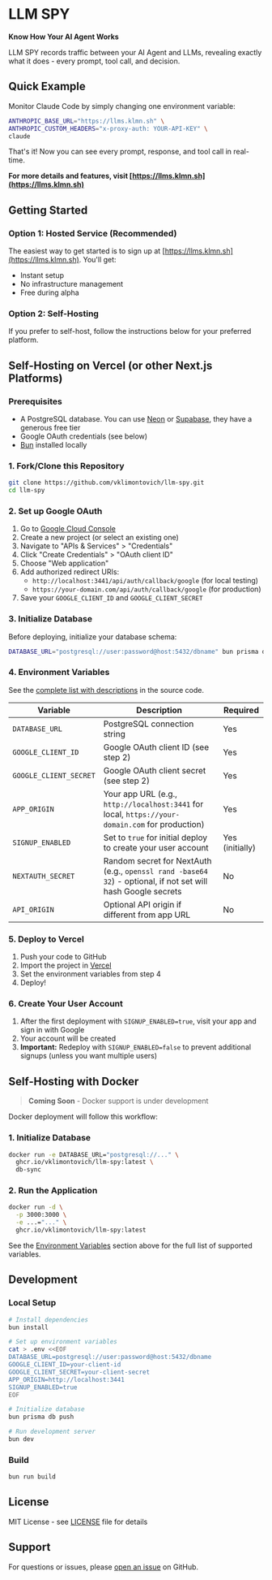 # LLM SPY

**Know How Your AI Agent Works**

LLM SPY records traffic between your AI Agent and LLMs, revealing exactly what it does - every prompt, tool call, and decision.

## Quick Example

Monitor Claude Code by simply changing one environment variable:

```bash
ANTHROPIC_BASE_URL="https://llms.klmn.sh" \
ANTHROPIC_CUSTOM_HEADERS="x-proxy-auth: YOUR-API-KEY" \
claude
```

That's it! Now you can see every prompt, response, and tool call in real-time.

**For more details and features, visit [https://llms.klmn.sh](https://llms.klmn.sh)**

## Getting Started

### Option 1: Hosted Service (Recommended)

The easiest way to get started is to sign up at [https://llms.klmn.sh](https://llms.klmn.sh). You'll get:

- Instant setup
- No infrastructure management
- Free during alpha

### Option 2: Self-Hosting

If you prefer to self-host, follow the instructions below for your preferred platform.

## Self-Hosting on Vercel (or other Next.js Platforms)

### Prerequisites

- A PostgreSQL database. You can use [Neon](https://neon.tech/) or [Supabase](https://supabase.com/), they have a generous free tier
- Google OAuth credentials (see below)
- [Bun](https://bun.sh/) installed locally

### 1. Fork/Clone this Repository

```bash
git clone https://github.com/vklimontovich/llm-spy.git
cd llm-spy
```

### 2. Set up Google OAuth

1. Go to [Google Cloud Console](https://console.cloud.google.com/)
2. Create a new project (or select an existing one)
3. Navigate to "APIs & Services" > "Credentials"
4. Click "Create Credentials" > "OAuth client ID"
5. Choose "Web application"
6. Add authorized redirect URIs:
   - `http://localhost:3441/api/auth/callback/google` (for local testing)
   - `https://your-domain.com/api/auth/callback/google` (for production)
7. Save your `GOOGLE_CLIENT_ID` and `GOOGLE_CLIENT_SECRET`

### 3. Initialize Database

Before deploying, initialize your database schema:

```bash
DATABASE_URL="postgresql://user:password@host:5432/dbname" bun prisma db push
```

### 4. Environment Variables

See the [complete list with descriptions](src/lib/server-env.ts) in the source code.

| Variable               | Description                                                                                                  | Required        |
| ---------------------- | ------------------------------------------------------------------------------------------------------------ | --------------- |
| `DATABASE_URL`         | PostgreSQL connection string                                                                                 | Yes             |
| `GOOGLE_CLIENT_ID`     | Google OAuth client ID (see step 2)                                                                          | Yes             |
| `GOOGLE_CLIENT_SECRET` | Google OAuth client secret (see step 2)                                                                      | Yes             |
| `APP_ORIGIN`           | Your app URL (e.g., `http://localhost:3441` for local, `https://your-domain.com` for production)             | Yes             |
| `SIGNUP_ENABLED`       | Set to `true` for initial deploy to create your user account                                                 | Yes (initially) |
| `NEXTAUTH_SECRET`      | Random secret for NextAuth (e.g., `openssl rand -base64 32`) - optional, if not set will hash Google secrets | No              |
| `API_ORIGIN`           | Optional API origin if different from app URL                                                                | No              |

### 5. Deploy to Vercel

1. Push your code to GitHub
2. Import the project in [Vercel](https://vercel.com)
3. Set the environment variables from step 4
4. Deploy!

### 6. Create Your User Account

1. After the first deployment with `SIGNUP_ENABLED=true`, visit your app and sign in with Google
2. Your account will be created
3. **Important:** Redeploy with `SIGNUP_ENABLED=false` to prevent additional signups (unless you want multiple users)

## Self-Hosting with Docker

> **Coming Soon** - Docker support is under development

Docker deployment will follow this workflow:

### 1. Initialize Database

```bash
docker run -e DATABASE_URL="postgresql://..." \
  ghcr.io/vklimontovich/llm-spy:latest \
  db-sync
```

### 2. Run the Application

```bash
docker run -d \
  -p 3000:3000 \
  -e ...="..." \
  ghcr.io/vklimontovich/llm-spy:latest
```

See the [Environment Variables](#4-environment-variables) section above for the full list of supported variables.

## Development

### Local Setup

```bash
# Install dependencies
bun install

# Set up environment variables
cat > .env <<EOF
DATABASE_URL=postgresql://user:password@host:5432/dbname
GOOGLE_CLIENT_ID=your-client-id
GOOGLE_CLIENT_SECRET=your-client-secret
APP_ORIGIN=http://localhost:3441
SIGNUP_ENABLED=true
EOF

# Initialize database
bun prisma db push

# Run development server
bun dev
```

### Build

```bash
bun run build
```

## License

MIT License - see [LICENSE](LICENSE) file for details

## Support

For questions or issues, please [open an issue](https://github.com/YOUR_USERNAME/otel-proxy/issues) on GitHub.
